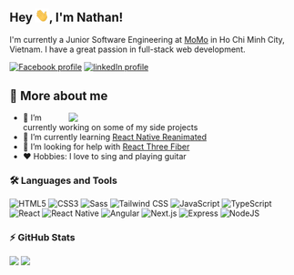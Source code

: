 <!-- markdownlint-disable MD033 -->
<!-- markdownlint-disable MD041 -->

<h2>
  Hey <img src="./public/images/wave.gif" width="24" />, I'm Nathan!
</h2>

I'm currently a Junior Software Engineering at [MoMo](https://momo.vn) in Ho Chi Minh City, Vietnam. I have a great passion in full-stack web development.

[![Facebook profile](https://img.shields.io/badge/Facebook-1877f2?style=for-the-badge&logo=facebook&logoColor=white)](https://facebook.com/nathan22x3)
[![linkedIn profile](https://img.shields.io/badge/LinkedIn-0077b5?style=for-the-badge&logo=linkedin&logoColor=white)](https://www.linkedin.com/in/nathan22x3)

## 👦 More about me

<img src="https://media.giphy.com/media/aNqEFrYVnsS52/giphy.gif" align="right" width="400" />

- 🔭 I’m currently working on some of my side projects
- 🌱 I’m currently learning [React Native Reanimated](https://www.reanimated2.com/)
- 🤔 I’m looking for help with [React Three Fiber](https://docs.pmnd.rs/react-three-fiber/getting-started/introduction)
- ❤️ Hobbies: I love to sing and playing guitar

### 🛠️ Languages and Tools

![HTML5](https://img.shields.io/badge/HTML5-e07035?style=for-the-badge&logo=html5&logoColor=ffffff)
![CSS3](https://img.shields.io/badge/CSS3-2965f1?style=for-the-badge&logo=css3&logoColor=ffffff)
![Sass](https://img.shields.io/badge/SASS-cf649a?style=for-the-badge&logo=sass&logoColor=ffffff)
![Tailwind CSS](https://img.shields.io/badge/Tailwind%20CSS-06B6D4?style=for-the-badge&logo=tailwindcss&logoColor=ffffff)
![JavaScript](https://img.shields.io/badge/JavaScript-323330?style=for-the-badge&logo=javascript&logoColor=f0db4f)
![TypeScript](https://img.shields.io/badge/TypeScript-007acc?style=for-the-badge&logo=typescript&logoColor=ffffff)
![React](https://img.shields.io/badge/React-20232a?style=for-the-badge&logo=react&logoColor=5fd9fb)
![React Native](https://img.shields.io/badge/React%20Native-282c34?style=for-the-badge&logo=react&logoColor=61dafb)
![Angular](https://img.shields.io/badge/Angular-dd0031?style=for-the-badge&logo=angular&logoColor=ffffff)
![Next.js](https://img.shields.io/badge/Next.js-black?style=for-the-badge&logo=next.js&logoColor=ffffff)
![Express](https://img.shields.io/badge/Express-404d59?style=for-the-badge&logo=express&logoColor=61dafb)
![NodeJS](https://img.shields.io/badge/Node.js-3e863d?style=for-the-badge&logo=node.js&logoColor=ffffff)

### ⚡ GitHub Stats

<div>
  <img src="https://github-readme-stats.vercel.app/api?username=nathan22x3&theme=gruvbox&show_icons=true" height="170" />
  <img src="https://github-readme-stats.vercel.app/api/top-langs/?username=anuraghazra&layout=compact&theme=gruvbox" height="170" />
</div>
